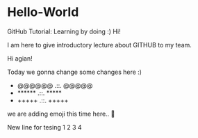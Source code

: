 # Hello-World
GitHub Tutorial: Learning by doing :)
Hi!

I am here to give introductory lecture about GITHUB to my team. 


Hi agian!

Today we gonna change some changes here :)
+ @@@@@@ .::. @@@@@
+ ****** .::. *****
+ +++++ .::. +++++


we are adding emoji this time here..
:100:

New line for tesing
1
2
3
4
